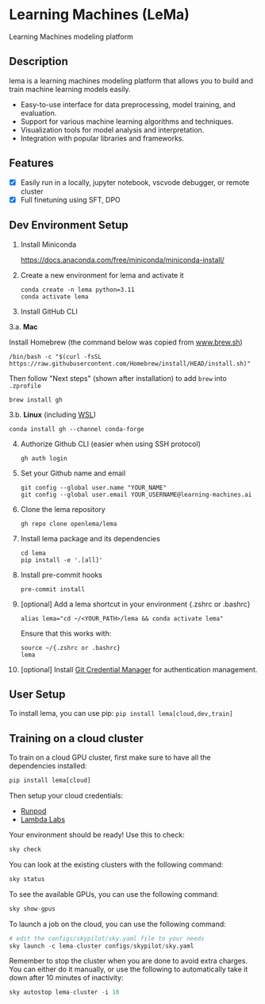 # Learning Machines (LeMa)

Learning Machines modeling platform

## Description

lema is a learning machines modeling platform that allows you to build and train machine learning models easily.

- Easy-to-use interface for data preprocessing, model training, and evaluation.
- Support for various machine learning algorithms and techniques.
- Visualization tools for model analysis and interpretation.
- Integration with popular libraries and frameworks.

## Features

- [x] Easily run in a locally, jupyter notebook, vscvode debugger, or remote cluster
- [x] Full finetuning using SFT, DPO

## Dev Environment Setup


1. Install Miniconda

   https://docs.anaconda.com/free/miniconda/miniconda-install/

[comment]: <> (This is a package/environment manager that we mainly need to pull all the relevant python packages via pip)


2. Create a new environment for lema and activate it

   ```
   conda create -n lema python=3.11
   conda activate lema
   ```

3. Install GitHub CLI

3.a. **Mac**

   Install Homebrew (the command below was copied from www.brew.sh)

   ```
   /bin/bash -c "$(curl -fsSL https://raw.githubusercontent.com/Homebrew/install/HEAD/install.sh)"
   ```

   Then follow "Next steps" (shown after installation) to add `brew` into `.zprofile`

   ```
   brew install gh
   ```

3.b. **Linux** (including [WSL](https://learn.microsoft.com/en-us/windows/wsl/))

   ```
   conda install gh --channel conda-forge
   ```

4. Authorize Github CLI (easier when using SSH protocol)

   ```
   gh auth login
   ```

5. Set your Github name and email

   ```
   git config --global user.name "YOUR_NAME"
   git config --global user.email YOUR_USERNAME@learning-machines.ai

   ```

6. Clone the lema repository

   ```
   gh repo clone openlema/lema
   ```

7. Install lema package and its dependencies

   ```
   cd lema
   pip install -e '.[all]'
   ```

8. Install pre-commit hooks

   ```
   pre-commit install
   ```

9. [optional] Add a lema shortcut in your environment {.zshrc or .bashrc}

    ```
    alias lema="cd ~/<YOUR_PATH>/lema && conda activate lema"
    ```

    Ensure that this works with:
    ```
    source ~/{.zshrc or .bashrc}
    lema
    ```

10. [optional] Install [Git Credential Manager](https://docs.github.com/en/get-started/getting-started-with-git/about-remote-repositories#cloning-with-https-urls) for authentication management.

## User Setup

To install lema, you can use pip:
`pip install lema[cloud,dev,train]`


## Training on a cloud cluster
To train on a cloud GPU cluster, first make sure to have all the dependencies installed:
```python
pip install lema[cloud]
```

Then setup your cloud credentials:
- [Runpod](https://skypilot.readthedocs.io/en/latest/getting-started/installation.html#runpod-cloud)
- [Lambda Labs](https://skypilot.readthedocs.io/en/latest/getting-started/installation.html#lambda-cloud)

Your environment should be ready! Use this to check:
```python
sky check
```

You can look at the existing clusters with the following command:
```python
sky status
```

To see the available GPUs, you can use the following command:
```python
sky show-gpus
```

To launch a job on the cloud, you can use the following command:
```python
# edit the configs/skypilot/sky.yaml file to your needs
sky launch -c lema-cluster configs/skypilot/sky.yaml
```

Remember to stop the cluster when you are done to avoid extra charges. You can either do it manually, or use the following to automatically take it down after 10 minutes of inactivity:
```python
sky autostop lema-cluster -i 10
```
